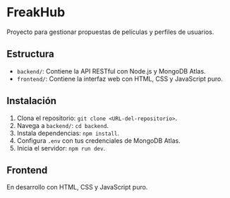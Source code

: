 # FreakHub
Proyecto para gestionar propuestas de películas y perfiles de usuarios.

## Estructura
- `backend/`: Contiene la API RESTful con Node.js y MongoDB Atlas.
- `frontend/`: Contiene la interfaz web con HTML, CSS y JavaScript puro.

## Instalación
1. Clona el repositorio: `git clone <URL-del-repositorio>`.
2. Navega a `backend/`: `cd backend`.
3. Instala dependencias: `npm install`.
4. Configura `.env` con tus credenciales de MongoDB Atlas.
5. Inicia el servidor: `npm run dev`.

## Frontend
En desarrollo con HTML, CSS y JavaScript puro.